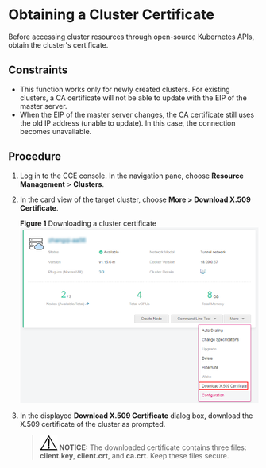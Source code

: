 # Obtaining a Cluster Certificate<a name="cce_01_0175"></a>

Before accessing cluster resources through open-source Kubernetes APIs, obtain the cluster's certificate.

## Constraints<a name="section1721011538477"></a>

-   This function works only for newly created clusters. For existing clusters, a CA certificate will not be able to update with the EIP of the master server.
-   When the EIP of the master server changes, the CA certificate still uses the old IP address \(unable to update\). In this case, the connection becomes unavailable.

## Procedure<a name="section11885122514475"></a>

1.  Log in to the CCE console. In the navigation pane, choose  **Resource Management**  \>  **Clusters**.
2.  In the card view of the target cluster, choose  **More \> Download X.509 Certificate**.

    **Figure  1**  Downloading a cluster certificate<a name="fig8922105815467"></a>  
    ![](figures/downloading-a-cluster-certificate.png "downloading-a-cluster-certificate")

3.  In the displayed  **Download X.509 Certificate**  dialog box, download the X.509 certificate of the cluster as prompted.

    >![](public_sys-resources/icon-notice.gif) **NOTICE:** 
    >The downloaded certificate contains three files:  **client.key**,  **client.crt**, and  **ca.crt**. Keep these files secure.


